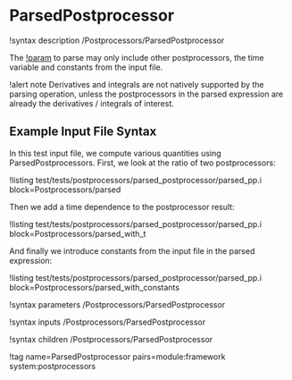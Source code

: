 # ParsedPostprocessor

!syntax description /Postprocessors/ParsedPostprocessor

The [!param](/Postprocessors/ParsedPostprocessor/expression) to parse may only include other postprocessors, the time variable and
constants from the input file.

!alert note
Derivatives and integrals are not natively supported by the parsing operation, unless the
postprocessors in the parsed expression are already the derivatives / integrals of interest.

## Example Input File Syntax

In this test input file, we compute various quantities using ParsedPostprocessors. First,
we look at the ratio of two postprocessors:

!listing test/tests/postprocessors/parsed_postprocessor/parsed_pp.i block=Postprocessors/parsed

Then we add a time dependence to the postprocessor result:

!listing test/tests/postprocessors/parsed_postprocessor/parsed_pp.i block=Postprocessors/parsed_with_t

And finally we introduce constants from the input file in the parsed expression:

!listing test/tests/postprocessors/parsed_postprocessor/parsed_pp.i block=Postprocessors/parsed_with_constants

!syntax parameters /Postprocessors/ParsedPostprocessor

!syntax inputs /Postprocessors/ParsedPostprocessor

!syntax children /Postprocessors/ParsedPostprocessor

!tag name=ParsedPostprocessor pairs=module:framework system:postprocessors
